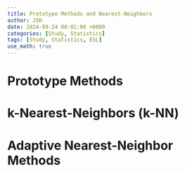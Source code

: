 ```yaml
---
title: Prototype Methods and Nearest-Neighbors
author: JSH
date: 2024-09-24 08:01:00 +0800
categories: [Study, Statistics]
tags: [Study, Statistics, ESL]
use_math: true
---
```


# Prototype Methods

# k-Nearest-Neighbors (k-NN)

# Adaptive Nearest-Neighbor Methods
